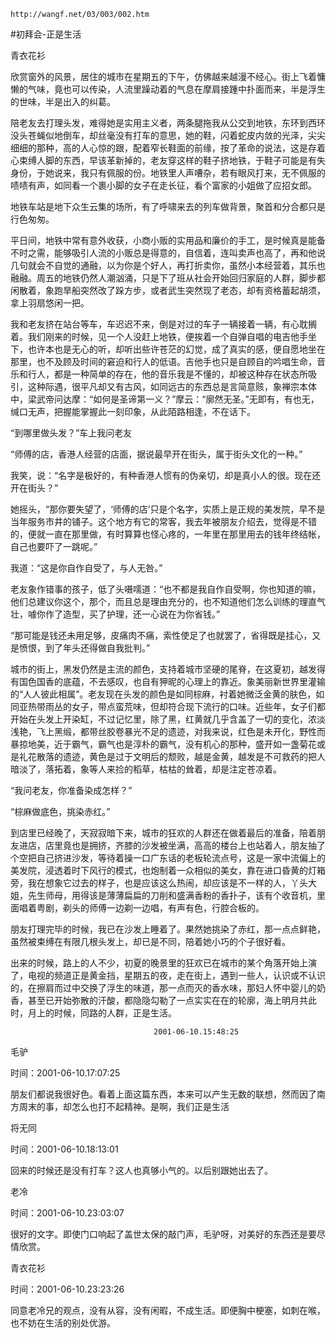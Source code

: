 `http://wangf.net/03/003/002.htm`

#初拜会-正是生活

青衣花衫

 欣赏窗外的风景，居住的城市在星期五的下午，仿佛越来越漫不经心。街上飞着慵懒的气味，竟也可以传染，人流里躁动着的气息在摩肩接踵中扑面而来，半是浮生的世味，半是出入的纠葛。 


陪老友去打理头发，难得她是实用主义者，两条腿拖我从公交到地铁，东环到西环没头苍蝇似地倒车，却丝毫没有打车的意思，她的鞋，闪着蛇皮内敛的光泽，尖尖细细的那种，高的人心惊的跟，配着窄长鞋面的前缘，按了革命的说法，这是存着心束缚人脚的东西，早该革新掉的，老友穿这样的鞋子挤地铁，于鞋子可能是有失身份，于她说来，我只有佩服的份。地铁里人声嘈杂，若有眼风打来，无不佩服的啧啧有声，如同看一个裹小脚的女子在走长征，看个富家的小姐做了应招女郎。 


地铁车站是地下众生云集的场所，有了呼啸来去的列车做背景，聚首和分合都只是行色匆匆。 

平日间，地铁中常有意外收获，小商小贩的实用品和廉价的手工，是时候真是能备不时之需，能够吸引人流的小贩总是得意的，自信着，连叫卖声也高了，再和他说几句就会不自觉的通融，以为你是个好人，再打折卖你，虽然小本经营着，其乐也融融。周五的地铁仍然人潮汹涌，只是下了班从社会开始回归家庭的人群，脚步都闲散着，象跑旱船突然改了跺方步，或者武生突然现了老态，却有资格蓄起胡须，拿上羽扇悠闲一把。 


我和老友挤在站台等车，车迟迟不来，倒是对过的车子一辆接着一辆，有心耽搁着。我们刚来的时候，见一个人没赶上地铁，便挨着一个自弹自唱的电吉他手坐下，也许本也是无心的听，却听出些许苍茫的幻觉，成了真实的感，便自愿地坐在那里，也不及顾及时间的窘迫和行人的低语。吉他手也只是自顾自的吟唱生命，音乐和行人，都是一种简单的存在，他的音乐我是不懂的，却被这种存在状态所吸引，这种际遇，很平凡却又有古风，如同远古的东西总是言简意赅，象禅宗本体中，梁武帝问达摩：“如何是圣谛第一义？”摩云：“廓然无圣。”无即有，有也无，缄口无声，把握能掌握此一刻印象，从此陌路相逢，不在话下。 


“到哪里做头发？”车上我问老友 

“师傅的店，香港人经营的店面，据说最早开在街头，属于街头文化的一种。” 

我笑，说：“名字是极好的，有种香港人惯有的伪亲切，却是真小人的很。现在还开在街头？” 

她摇头，“那你要失望了，‘师傅的店’只是个名字，实质上是正规的美发院，早不是当年服务市井的铺子。这个地方有它的常客，我去年被朋友介绍去，觉得是不错的，便就一直在那里做，有时算算也怪心疼的，一年里在那里用去的钱年终结帐，自己也要吓了一跳呢。” 

我道：“这是你自作自受了，与人无咎。” 

老友象作错事的孩子，低了头嗫嚅道：“也不都是我自作自受啊，你也知道的嘛，他们总建议你这个，那个，而且总是理由充分的，也不知道他们怎么训练的理直气壮，噱你作了造型，买了护理，还一心说在为你省钱。” 

“那可能是钱还未用足够，皮痛肉不痛，索性使足了也就罢了，省得既是挂心，又是愤恨，到了年头还得做自我批判。” 


城市的街上，黑发仍然是主流的颜色，支持着城市坚硬的尾脊，在这夏初，越发得有国色国香的底蕴，不去感叹，也自有狎昵的心理上的靠近。象美丽新世界里灌输的“人人彼此相属”。老友现在头发的颜色是如同棕麻，衬着她微泛金黄的肤色，如同亚热带雨丛的女子，带点蛮荒味，但却符合现下流行的口味。近些年，女子们都开始在头发上开染缸，不过记忆里，除了黑，红黄就几乎含盖了一切的变化，浓淡浅艳，飞上黑缎，都带丝胶卷暴光不足的遗迹，对我来说，红色是未开化，野性而暴掠地美，近于霸气，霸气也是淳朴的霸气，没有机心的那种，盛开如一盏菊花或是礼花散落的遗迹，黄色是过于文明后的颓败，越是金黄，越发是不可救药的把人暗淡了，落拓着，象等人来捡的稻草，枯枯的耸着，却是注定苍凉着。 


“我问老友，你准备染成怎样？” 

“棕麻做底色，挑染赤红。” 


到店里已经晚了，天寂寂暗下来，城市的狂欢的人群还在做着最后的准备，陪着朋友进店，店里竟也是拥挤，齐膝的沙发被坐满，高高的楼台上也站着人，朋友抽了个空把自己挤进沙发，等待着操一口广东话的老板轮流点号，这是一家中流偏上的美发院，浸透着时下风行的模式，也炮制着一众相似的美女，靠在进口昏黄的灯箱旁，我在想象它过去的样子，也是应该这么热闹，却应该是不一样的人，丫头大姐，先生师母，用得该是薄薄扁扁的刀削和盛满香粉的香扑子，该有个收音机，里面唱着粤剧，剃头的师傅一边剃一边唱，有声有色，行腔合板的。 


朋友打理完毕的时候，我已在沙发上睡着了。果然她挑染了赤红，那一点点鲜艳，虽然被束缚在有限几根头发上，却已是不同，陪着她小巧的个子很好看。 


出来的时候，路上的人不少，初夏的晚景里的狂欢已在城市的某个角落开始上演了，电视的频道正是黄金挡，星期五的夜，走在街上，遇到一些人，认识或不认识的，在擦肩而过中交换了浮生的味道，那一点而灭的香水味，那妇人怀中婴儿的奶香，甚至已开始弥散的汗酸，都隐隐勾勒了一点实实在在的轮廓，海上明月共此时，月上的时候，同路的人群，正是生活。 

                                    2001-06-10.15:48:25

毛驴

时间：2001-06-10.17:07:25 

朋友们都说我很好色。看着上面这篇东西，本来可以产生无数的联想，然而因了南方周末的事，却怎么也打不起精神。是啊，我们正是生活

将无同

时间：2001-06-10.18:13:01 

回来的时候还是没有打车？这人也真够小气的。以后别跟她出去了。

老冷

时间：2001-06-10.23:03:07 

很好的文字。即使门口响起了盖世太保的敲门声，毛驴呀，对美好的东西还是要尽情欣赏。

青衣花衫

时间：2001-06-10.23:23:26 

同意老冷兄的观点，没有从容，没有闲暇，不成生活。即便胸中梗塞，如刺在喉，也不妨在生活的别处优游。